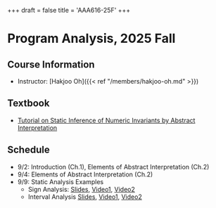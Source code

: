 +++
draft = false
title = 'AAA616-25F'
+++

# Program Analysis, 2025 Fall

## Course Information

- Instructor: [Hakjoo Oh]({{< ref "/members/hakjoo-oh.md" >}})

## Textbook

- [Tutorial on Static Inference of Numeric Invariants by
Abstract Interpretation](https://mine.perso.lip6.fr/publi/article-mine-FTiPL17.pdf)

## Schedule

- 9/2: Introduction (Ch.1), Elements of Abstract Interpretation (Ch.2)
- 9/4: Elements of Abstract Interpretation (Ch.2)
- 9/9: Static Analysis Examples
  - Sign Analysis: [Slides](https://prl.korea.ac.kr/courses/cose419/2024/slides/lec11.pdf), [Video1](https://www.youtube.com/watch?v=mT4qDt5BvP4), [Video2](https://www.youtube.com/watch?v=kFsQJY6xY5A)
  - Interval Analysis [Slides](https://prl.korea.ac.kr/courses/cose419/2024/slides/lec12.pdf), [Video1](https://www.youtube.com/watch?v=qZmQnD7Bi38), [Video2](https://www.youtube.com/watch?v=MtfedK32tvk)